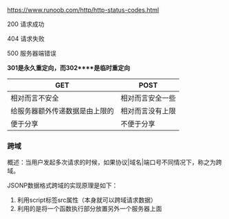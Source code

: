 https://www.runoob.com/http/http-status-codes.html



200  请求成功

404  请求失败

500 服务器端错误

**301****是永久重定向，而****302****是临时重定向**



| GET                            | POST             |
| ------------------------------ | ---------------- |
| 相对而言不安全                 | 相对而言安全一些 |
| 给服务器额外传递数据是由上限的 | 相对而言没有上限 |
| 便于分享                       | 不便于分享       |



### 跨域

概述：当用户发起多次请求的时候，如果协议|域名|端口号不同情况下，称之为跨域。

JSONP数据格式跨域的实现原理是如下：

1. 利用script标签src属性（本身就可以跨域请求数据）
2. 利用的是将一个函数执行部分放置另外一个服务器上面


